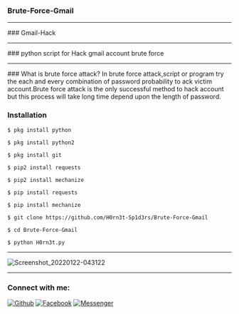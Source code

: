 ### Brute-Force-Gmail
<hr color=red width=100%>
### Gmail-Hack
<hr color=red width=100%>
### python script for Hack gmail account brute force 
<hr color=red width=100%>
###  What is brute force attack?
In brute force attack,script or program try the each and every combination of password probability 
to ack victim account.Brute force attack is the only successful method to hack account
but this process will take long time depend upon the length of password.


### Installation 

```
$ pkg install python

$ pkg install python2

$ pkg install git

$ pip2 install requests

$ pip2 install mechanize

$ pip install requests

$ pip install mechanize

$ git clone https://github.com/H0rn3t-Sp1d3rs/Brute-Force-Gmail

$ cd Brute-Force-Gmail

$ python H0rn3t.py
```

<hr color=red width=100%>

![Screenshot_20220122-043122](https://user-images.githubusercontent.com/97798085/150611982-80596b00-8a77-4b56-a27f-9abbe6b91f11.png)

<hr color=red width=100%>

<h3 align="left">Connect with me:</h3>
<p align="left">
<a href="https://github.com/H0rn3t-Sp1d3rs"><img title="Github" src="https://img.shields.io/badge/Github-T3RR8US-blue?style=for-the-badge&logo=github"></a>
<a href="https://www.facebook.com/H0rn3t.Sp1d3rs"><img title="Facebook" src="https://img.shields.io/badge/Facebook-red?style=for-the-badge&logo=facebook"></a>
<a href="https://www.facebook.com/call.me.H0rn3t.Sp1d3rs"><img title="Messenger" src="https://img.shields.io/badge/Messenger-red?style=for-the-badge&logo=messenger"></a>
